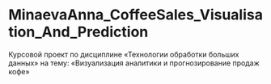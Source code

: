 # MinaevaAnna_CoffeeSales_Visualisation_And_Prediction
Курсовой проект по дисциплине «Технологии обработки больших данных» на тему: «Визуализация аналитики и прогнозирование продаж кофе»
